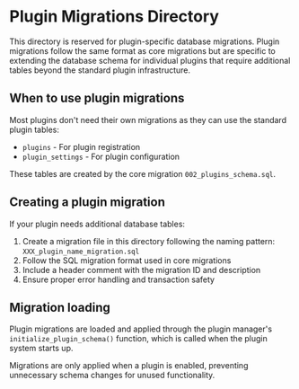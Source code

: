 # Plugin Migrations Directory

This directory is reserved for plugin-specific database migrations. Plugin migrations follow the same format as core migrations but are specific to extending the database schema for individual plugins that require additional tables beyond the standard plugin infrastructure.

## When to use plugin migrations

Most plugins don't need their own migrations as they can use the standard plugin tables:
- `plugins` - For plugin registration
- `plugin_settings` - For plugin configuration

These tables are created by the core migration `002_plugins_schema.sql`.

## Creating a plugin migration

If your plugin needs additional database tables:

1. Create a migration file in this directory following the naming pattern: `XXX_plugin_name_migration.sql`
2. Follow the SQL migration format used in core migrations
3. Include a header comment with the migration ID and description
4. Ensure proper error handling and transaction safety

## Migration loading

Plugin migrations are loaded and applied through the plugin manager's `initialize_plugin_schema()` function, which is called when the plugin system starts up.

Migrations are only applied when a plugin is enabled, preventing unnecessary schema changes for unused functionality.